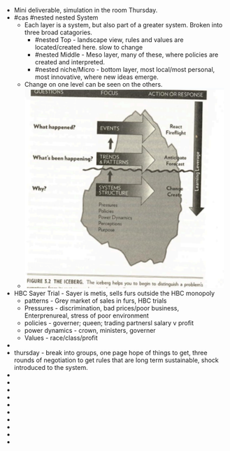 - Mini deliverable, simulation in the room Thursday.
- #cas #nested nested System
	- Each layer is a system, but also part of a greater system. Broken into three broad catagories.
		- #nested Top - landscape view, rules and values are located/created here. slow to change
		- #nested Middle - Meso layer, many of these, where policies are created and interpreted.
		- #nested niche/Micro - bottom layer, most local/most personal, most innovative, where new ideas emerge.
	- Change on one level can be seen on the others.
	- ![image.png](../assets/image_1738086750069_0.png)
- HBC Sayer Trial - Sayer is metis, sells furs outside the HBC monopoly
	- patterns - Grey market of sales in furs, HBC trials
	- Pressures - discrimination, bad prices/poor business, Enterprenureal, stress of poor environment
	- policies - governer; queen; trading partnersl salary v profit
	- power dynamics - crown, ministers, governer
	- Values - race/class/profit
-
- thursday - break into groups, one page hope of things to get, three rounds of negotiation to get rules that are long term sustainable, shock introduced to the system.
-
-
-
-
-
-
-
-
-
-